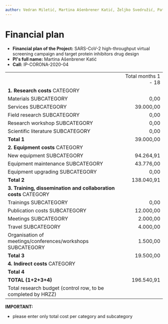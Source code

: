 ```yaml
---
author: Vedran Miletić, Martina Ašenbrener Katić, Željko Svedružić, Patrik Nikolić
---
```


# Financial plan

- **Financial plan of the Project:** SARS-CoV-2 high-throughput virtual screening campaign and target protein inhibitors drug design
- **PI's full name:** Martina Ašenbrener Katić
- **Call:** IP-CORONA-2020-04

|   |    |
| - | -: |
| | Total months 1 - 18 |
| **1. Research costs** CATEGORY | |
| Materials SUBCATEGORY | 0,00 |
| Services SUBCATEGORY | 39.000,00 |
| Field research SUBCATEGORY | 0,00 |
| Research workshop SUBCATEGORY | 0,00 |
| Scientific literature SUBCATEGORY | 0,00 |
| **Total 1** | 39.000,00 |
| **2. Equipment costs** CATEGORY | |
| New equipment SUBCATEGORY | 94.264,91 |
| Equipment maintenance SUBCATEGORY | 43.776,00 |
| Equipment upgrading SUBCATEGORY | 0,00 |
| **Total 2** | 138.040,91 |
| **3. Training, dissemination and collaboration costs** CATEGORY | |
| Trainings SUBCATEGORY | 0,00 |
| Publication costs SUBCATEGORY | 12.000,00 |
| Meetings SUBCATEGORY | 2.000,00 |
| Travel SUBCATEGORY | 4.000,00 |
| Organisation of meetings/conferences/workshops SUBCATEGORY | 1.500,00 |
| **Total 3** | 19.500,00 |
| **4. Indirect costs** CATEGORY | |
| **Total 4** | |
| **TOTAL (1+2+3+4)** | 196.540,91 |
| Total research budget (control row, to be completed by HRZZ) | |

**IMPORTANT:**

- please enter only total cost per category and subcategory
